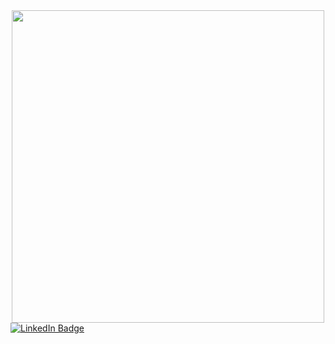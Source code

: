 <div id="header" align="center">
  <img src="https://media.giphy.com/media/sULKEgDMX8LcI/giphy.gif" width="500"/>
</div>

<div id="badges" >
  <a href="https://www.linkedin.com/in/dibaalizai/">
    <img src="https://img.shields.io/badge/LinkedIn-blue?style=for-the-badge&logo=linkedin&logoColor=white" alt="LinkedIn Badge"/>
  </a>

</div>
